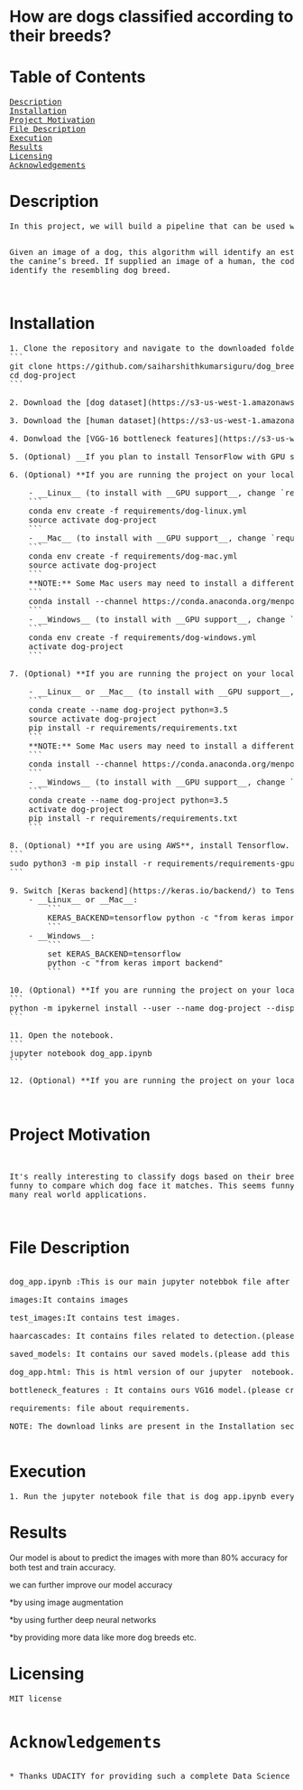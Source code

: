 <html>
<h1>How are dogs classified according to their breeds?</h1>


<h1>Table of Contents</h1>
<pre>
<a href="#Description">Description</a> 	
<a href="#Installation">Installation</a>
<a href="#Project Motivation">Project Motivation</a>
<a href="#File Description">File Description</a>
<a href="#Execution">Execution</a>
<a href="#Results">Results</a>
<a href="#Licensing">Licensing</a>
<a href="#Acknowledgements">Acknowledgements</a>
</pre>
<div id="Description">
<h1>Description</h1>
<pre>
In this project, we will build a pipeline that can be used within a web or mobile app to process real-world, user-supplied images. 

Given an image of a dog, this algorithm will identify an estimate of the canine’s breed.  If supplied an image of a human, the code will identify the resembling dog breed.  
</pre>
	
</div>
<div id="Installation">

<h1>Installation</h1>

 
<pre>
1. Clone the repository and navigate to the downloaded folder.
```	
git clone https://github.com/saiharshithkumarsiguru/dog_breed_classifier.git
cd dog-project
```

2. Download the [dog dataset](https://s3-us-west-1.amazonaws.com/udacity-aind/dog-project/dogImages.zip).  Unzip the folder and place it in the repo, at location `path/to/dog-project/dogImages`. 

3. Download the [human dataset](https://s3-us-west-1.amazonaws.com/udacity-aind/dog-project/lfw.zip).  Unzip the folder and place it in the repo, at location `path/to/dog-project/lfw`.  If you are using a Windows machine, you are encouraged to use [7zip](http://www.7-zip.org/) to extract the folder. 

4. Donwload the [VGG-16 bottleneck features](https://s3-us-west-1.amazonaws.com/udacity-aind/dog-project/DogVGG16Data.npz) for the dog dataset.  Place it in the repo, at location `path/to/dog-project/bottleneck_features`.

5. (Optional) __If you plan to install TensorFlow with GPU support on your local machine__, follow [the guide](https://www.tensorflow.org/install/) to install the necessary NVIDIA software on your system.  If you are using an EC2 GPU instance, you can skip this step.

6. (Optional) **If you are running the project on your local machine (and not using AWS)**, create (and activate) a new environment.

	- __Linux__ (to install with __GPU support__, change `requirements/dog-linux.yml` to `requirements/dog-linux-gpu.yml`): 
	```
	conda env create -f requirements/dog-linux.yml
	source activate dog-project
	```  
	- __Mac__ (to install with __GPU support__, change `requirements/dog-mac.yml` to `requirements/dog-mac-gpu.yml`): 
	```
	conda env create -f requirements/dog-mac.yml
	source activate dog-project
	```  
	**NOTE:** Some Mac users may need to install a different version of OpenCV
	```
	conda install --channel https://conda.anaconda.org/menpo opencv3
	```
	- __Windows__ (to install with __GPU support__, change `requirements/dog-windows.yml` to `requirements/dog-windows-gpu.yml`):  
	```
	conda env create -f requirements/dog-windows.yml
	activate dog-project
	```

7. (Optional) **If you are running the project on your local machine (and not using AWS)** and Step 6 throws errors, try this __alternative__ step to create your environment.

	- __Linux__ or __Mac__ (to install with __GPU support__, change `requirements/requirements.txt` to `requirements/requirements-gpu.txt`): 
	```
	conda create --name dog-project python=3.5
	source activate dog-project
	pip install -r requirements/requirements.txt
	```
	**NOTE:** Some Mac users may need to install a different version of OpenCV
	```
	conda install --channel https://conda.anaconda.org/menpo opencv3
	```
	- __Windows__ (to install with __GPU support__, change `requirements/requirements.txt` to `requirements/requirements-gpu.txt`):  
	```
	conda create --name dog-project python=3.5
	activate dog-project
	pip install -r requirements/requirements.txt
	```
	
8. (Optional) **If you are using AWS**, install Tensorflow.
```
sudo python3 -m pip install -r requirements/requirements-gpu.txt
```
	
9. Switch [Keras backend](https://keras.io/backend/) to TensorFlow.
	- __Linux__ or __Mac__: 
		```
		KERAS_BACKEND=tensorflow python -c "from keras import backend"
		```
	- __Windows__: 
		```
		set KERAS_BACKEND=tensorflow
		python -c "from keras import backend"
		```

10. (Optional) **If you are running the project on your local machine (and not using AWS)**, create an [IPython kernel](http://ipython.readthedocs.io/en/stable/install/kernel_install.html) for the `dog-project` environment. 
```
python -m ipykernel install --user --name dog-project --display-name "dog-project"
```

11. Open the notebook.
```
jupyter notebook dog_app.ipynb
```

12. (Optional) **If you are running the project on your local machine (and not using AWS)**, before running code, change the kernel to match the dog-project environment by using the drop-down menu (**Kernel > Change kernel > dog-project**). Then, follow the instructions in the notebook.


</pre>
</div>

<div id="Project Motivation">

<h1>Project Motivation</h1>
<pre>

It's really interesting to classify dogs based on their breeds and funny to compare which dog face it matches.
This seems funny  but has got many real world applications.     

</pre>
</div>




<div id="File Description">
<h1>File Description</h1>

<pre>

dog_app.ipynb :This is our main jupyter notebbok file after installing the requirements run this file.

images:It contains images 

test_images:It contains test images.

haarcascades: It contains files related to detection.(please download the haarcascades front faces xml and place in this folder after you create this folder before running main file )

saved_models: It contains our saved models.(please add this folder befor you run the main file). 

dog_app.html: This is html version of our jupyter  notebook.

bottleneck_features : It contains ours VG16 model.(please create this folder download the model file here before running the main file)

requirements: file about requirements.

NOTE: The download links are present in the <a href"#Installation">Installation</a> section.    

</pre>
</div>

<div id="Execution">
	<h1>Execution</h1>
<pre>
1. Run the jupyter notebook file that is dog_app.ipynb everything will work fine if you  have met all the requirements.
</pre>
</div>
<div id="Results">
<h1>Results</h1>
 Our model is about to predict the images with more than 80% accuracy for both test and train accuracy.

 we can further improve our model accuracy 

 *by using image augmentation 

 *by using further deep neural networks 

 *by providing more data like more dog breeds etc.   

</div>
<div id="Licensing">
<h1>Licensing</h1>
<pre>
MIT license
</pre>
</div>
<div id="Acknowledgements">
<pre>
<h1>Acknowledgements</h1>
* Thanks UDACITY for providing such a complete Data Science Nanodegree Program
</pre>
</div>



 </html>